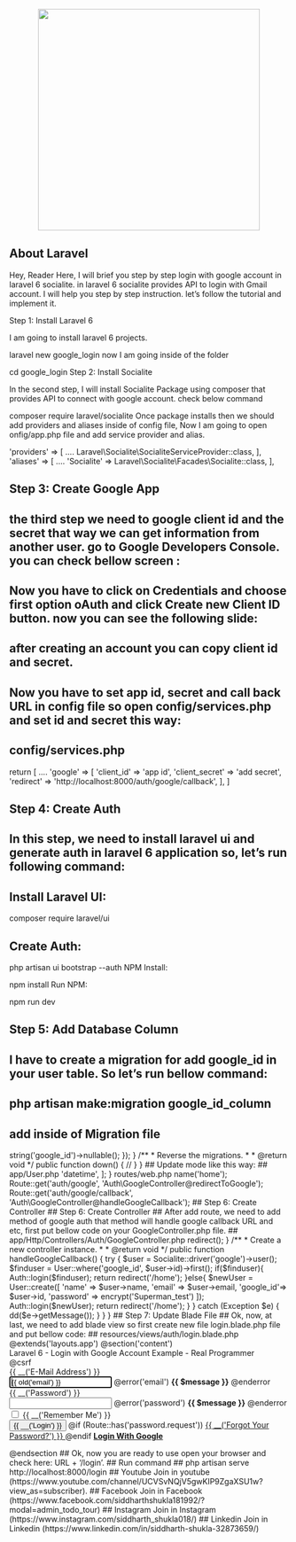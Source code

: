 <p align="center"><img src="https://res.cloudinary.com/dtfbvvkyp/image/upload/v1566331377/laravel-logolockup-cmyk-red.svg" width="400"></p>


## About Laravel

Hey, Reader Here, I will brief you step by step login with google account in laravel 6 socialite. in laravel 6 socialite provides API to login with Gmail account. I will help you step by step instruction. let’s follow the tutorial and implement it.

Step 1: Install Laravel 6

I am going to install laravel 6 projects.

laravel new google_login
now I am going inside of the folder

cd google_login
Step 2: Install Socialite

In the second step, I will install Socialite Package using composer that provides API to connect with google account. check below command

composer require laravel/socialite
Once package installs then we should add providers and aliases inside of config file, Now I am going to open onfig/app.php file and add service provider and alias.

'providers' => [
    ....
    Laravel\Socialite\SocialiteServiceProvider::class,
],
'aliases' => [
    ....
    'Socialite' => Laravel\Socialite\Facades\Socialite::class,
],
##  Step 3: Create Google App

## the third step we need to google client id and the secret that way we can get information from another user. go to Google Developers Console. you can check bellow screen :

##  Now you have to click on Credentials and choose first option oAuth and click Create new Client ID button. now you can see the following slide:




##  after creating an account you can copy client id and secret.

##  Now you have to set app id, secret and call back URL in config file so open config/services.php and set id and secret this way:

##  config/services.php

return [
    ....
    'google' => [
        'client_id' => 'app id',
        'client_secret' => 'add secret',
        'redirect' => 'http://localhost:8000/auth/google/callback',
    ],
]
##  Step 4: Create Auth

##  In this step, we need to install laravel ui and generate auth in laravel 6 application so, let’s run following command:

##  Install Laravel UI:

composer require laravel/ui
##  Create Auth:

php artisan ui bootstrap --auth
NPM Install:

npm install
Run NPM:

npm run dev
##  Step 5: Add Database Column

##  I have to create a migration for add google_id in your user table. So let’s run bellow command:

##  php artisan make:migration google_id_column

##  add inside of Migration file

<?php
  
use Illuminate\Support\Facades\Schema;
use Illuminate\Database\Schema\Blueprint;
use Illuminate\Database\Migrations\Migration;
   
class GoogleIdColumn extends Migration
{
    /**
     * Run the migrations.
     *
     * @return void
     */
    public function up()
    {
        Schema::table('users', function ($table) {
            $table->string('google_id')->nullable();
        });
    }
   
    /**
     * Reverse the migrations.
     *
     * @return void
     */
    public function down()
    {
        //
    }
}
##  Update mode like this way:

##  app/User.php

<?php
  
namespace App;
  
use Illuminate\Contracts\Auth\MustVerifyEmail;
use Illuminate\Foundation\Auth\User as Authenticatable;
use Illuminate\Notifications\Notifiable;
   
class User extends Authenticatable
{
    use Notifiable;
  
    /**
     * The attributes that are mass assignable.
     *
     * @var array
     */
    protected $fillable = [
        'name', 'email', 'password', 'google_id'
    ];
  
    /**
     * The attributes that should be hidden for arrays.
     *
     * @var array
     */
    protected $hidden = [
        'password', 'remember_token',
    ];
   
    /**
     * The attributes that should be cast to native types.
     *
     * @var array
     */
    protected $casts = [
        'email_verified_at' => 'datetime',
    ];
}
routes/web.php

<?php

Route::get('/', function () {
    return view('welcome');
});
  
Auth::routes();
  
Route::get('/home', 'HomeController@index')->name('home');
Route::get('auth/google', 'Auth\GoogleController@redirectToGoogle');
Route::get('auth/google/callback', 'Auth\GoogleController@handleGoogleCallback');
##  Step 6: Create Controller

##  Step 6: Create Controller

## After add route, we need to add method of google auth that method will handle google callback URL and etc, first put bellow code on your GoogleController.php file.

##  app/Http/Controllers/Auth/GoogleController.php

<?php
  
namespace App\Http\Controllers\Auth;
  
use App\Http\Controllers\Controller;
use Socialite;
use Auth;
use Exception;
use App\User;
  
class GoogleController extends Controller
{
    /**
     * Create a new controller instance.
     *
     * @return void
     */
    public function redirectToGoogle()
    {
        return Socialite::driver('google')->redirect();
    }
      
    /**
     * Create a new controller instance.
     *
     * @return void
     */
    public function handleGoogleCallback()
    {
        try {
    
            $user = Socialite::driver('google')->user();
     
            $finduser = User::where('google_id', $user->id)->first();
     
            if($finduser){
     
                Auth::login($finduser);
    
                return redirect('/home');
     
            }else{
                $newUser = User::create([
                    'name' => $user->name,
                    'email' => $user->email,
                    'google_id'=> $user->id,
                    'password' => encrypt('Superman_test')
                ]);
    
                Auth::login($newUser);
     
                return redirect('/home');
            }
    
        } catch (Exception $e) {
            dd($e->getMessage());
        }
    }
}
##  Step 7: Update Blade File

##  Ok, now, at last, we need to add blade view so first create new file login.blade.php file and put bellow code:

 ##  resources/views/auth/login.blade.php

@extends('layouts.app')
  
@section('content')
<div class="container">
    <div class="row justify-content-center">
        <div class="col-md-8">
            <div class="card">
                <div class="card-header">Laravel 6 - Login with Google Account Example - Real Programmer</div>
  
                <div class="card-body">
                    <form method="POST" action="{{ route('login') }}">
                        @csrf
  
                        <div class="form-group row">
                            <label for="email" class="col-md-4 col-form-label text-md-right">{{ __('E-Mail Address') }}</label>
  
                            <div class="col-md-6">
                                <input id="email" type="email" class="form-control @error('email') is-invalid @enderror" name="email" value="{{ old('email') }}" required autocomplete="email" autofocus>
  
                                @error('email')
                                    <span class="invalid-feedback" role="alert">
                                        <strong>{{ $message }}</strong>
                                    </span>
                                @enderror
                            </div>
                        </div>
   
                        <div class="form-group row">
                            <label for="password" class="col-md-4 col-form-label text-md-right">{{ __('Password') }}</label>
  
                            <div class="col-md-6">
                                <input id="password" type="password" class="form-control @error('password') is-invalid @enderror" name="password" required autocomplete="current-password">
  
                                @error('password')
                                    <span class="invalid-feedback" role="alert">
                                        <strong>{{ $message }}</strong>
                                    </span>
                                @enderror
                            </div>
                        </div>
  
                        <div class="form-group row">
                            <div class="col-md-6 offset-md-4">
                                <div class="form-check">
                                    <input class="form-check-input" type="checkbox" name="remember" id="remember" {{ old('remember') ? 'checked' : '' }}>
  
                                    <label class="form-check-label" for="remember">
                                        {{ __('Remember Me') }}
                                    </label>
                                </div>
                            </div>
                        </div>
  
                        <div class="form-group row mb-0">
                            <div class="col-md-8 offset-md-4">
                                <button type="submit" class="btn btn-primary">
                                    {{ __('Login') }}
                                </button>
  
                                @if (Route::has('password.request'))
                                    <a class="btn btn-link" href="{{ route('password.request') }}">
                                        {{ __('Forgot Your Password?') }}
                                    </a>
                                @endif
                                  
                                <a href="{{ url('auth/google') }}" style="margin-top: 20px;" class="btn btn-lg btn-success btn-block">
                                  <strong>Login With Google</strong>
                                </a> 
                            </div>
                        </div>
                    </form>
                </div>
            </div>
        </div>
    </div>
</div>
@endsection

##  Ok, now you are ready to use open your browser and check here: URL + ‘/login’.

## Run command

## php artisan serve

http://localhost:8000/login

## Youtube
Join in youtube
(https://www.youtube.com/channel/UCVSvNQjV5gwKIP9ZgaXSU1w?view_as=subscriber).

## Facebook
Join in Facebook
(https://www.facebook.com/siddharthshukla181992/?modal=admin_todo_tour)

## Instagram
Join in Instagram
(https://www.instagram.com/siddharth_shukla018/)

## Linkedin
Join in Linkedin
(https://www.linkedin.com/in/siddharth-shukla-32873659/)
